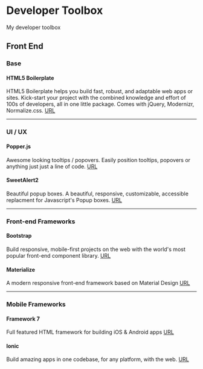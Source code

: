 # Developer Toolbox
My developer toolbox

## Front End

### Base

#### HTML5 Boilerplate
HTML5 Boilerplate helps you build fast, robust, and adaptable web apps or sites. Kick-start your project with the combined knowledge and effort of 100s of developers, all in one little package. Comes with jQuery, Modernizr, Normalize.css.
[URL](https://html5boilerplate.com)

---

### UI / UX

#### Popper.js
Awesome looking tooltips / popovers. Easily position tooltips, popovers or anything just just a line of code.
[URL](https://popper.js.org)

#### SweetAlert2
Beautiful popup boxes. A beautiful, responsive, customizable, accessible replacment for Javascript's Popup boxes.
[URL](https://sweetalert2.github.io)

---

### Front-end Frameworks

#### Bootstrap
Build responsive, mobile-first projects on the web with the world's most popular front-end component library.
[URL](https://getbootstrap.com)

#### Materialize
A modern responsive front-end framework based on Material Design
[URL](https://materializecss.com)

---

### Mobile Frameworks

#### Framework 7
Full featured HTML framework for building iOS & Android apps
[URL](https://framework7.io)

#### Ionic
Build amazing apps in one codebase, for any platform, with the web.
[URL](https://ionicframework.com)

